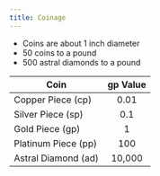 ```yaml
---
title: Coinage
---
```


- Coins are about 1 inch diameter
- 50 coins to a pound
- 500 astral diamonds to a pound

| Coin                | gp Value |
| ------------------- |:--------:|
| Copper Piece (cp)   |   0.01   |
| Silver Piece (sp)   |   0.1    |
| Gold Piece (gp)     |    1     |
| Platinum Piece (pp) |   100    |
| Astral Diamond (ad) |  10,000  |
